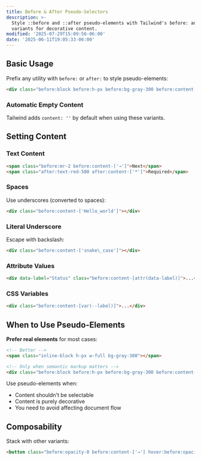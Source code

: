 ```yaml
---
title: Before & After Pseudo-Selectors
description: >-
  Style ::before and ::after pseudo-elements with Tailwind's before: and after:
  variants for decorative content.
modified: '2025-07-29T15:09:56-06:00'
date: '2025-06-11T19:05:33-06:00'
---
```


## Basic Usage

Prefix any utility with `before:` or `after:` to style pseudo-elements:

```html tailwind
<div class="before:block before:h-px before:bg-gray-300 before:content-['']">Decorated text</div>
```

### Automatic Empty Content

Tailwind adds `content: ''` by default when using these variants.

## Setting Content

### Text Content

```html tailwind
<span class="before:mr-2 before:content-['→']">Next</span>
<span class="after:text-red-500 after:content-['*']">Required</span>
```

### Spaces

Use underscores (converted to spaces):

```html tailwind
<div class="before:content-['Hello_world']"></div>
```

### Literal Underscore

Escape with backslash:

```html tailwind
<div class="before:content-['snake\_case']"></div>
```

### Attribute Values

```html tailwind
<div data-label="Status" class="before:content-[attr(data-label)]">...</div>
```

### CSS Variables

```html tailwind
<div class="before:content-[var(--label)]">...</div>
```

## When to Use Pseudo-Elements

**Prefer real elements** for most cases:

```html tailwind
<!-- Better -->
<span class="inline-block h-px w-full bg-gray-300"></span>

<!-- Only when semantic markup matters -->
<div class="before:block before:h-px before:bg-gray-300 before:content-['']">...</div>
```

Use pseudo-elements when:

- Content shouldn't be selectable
- Content is purely decorative
- You need to avoid affecting document flow

## Composability

Stack with other variants:

```html tailwind
<button class="before:opacity-0 before:content-['→'] hover:before:opacity-100">Hover me</button>
```
